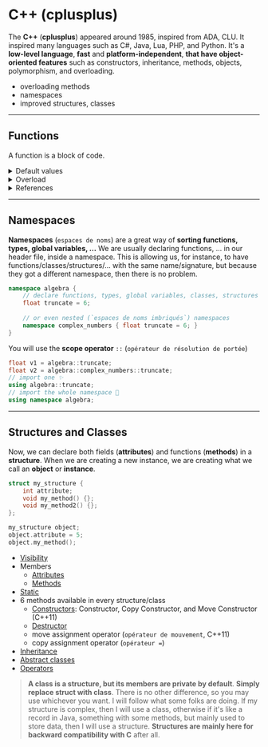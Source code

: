 # C++ (cplusplus)

The **C++** (**cplusplus**) appeared around 1985, inspired from ADA, CLU. It inspired many languages such as C#, Java, Lua, PHP, and Python. It's a **low-level language**, **fast** and **platform-independent**, **that have object-oriented features** such as constructors, inheritance, methods, objects, polymorphism, and overloading.

* overloading methods
* namespaces
* improved structures, classes

<hr class="sr">

## Functions

A function is a block of code.

<details class="details-e">
<summary>Default values</summary>

We can give **default values** to parameters. If a parameter got a default value, then every following parameter must have a default value

```cpp
void abc(int a, int b=1, float c=2.0f) { /* ... */ }
```

> **Default values** are only given in the declaration (header), and **not** in the implementation (source). <br>
> This is do not take into account functions that are not in a header.

</details>

<details class="details-e">
<summary>Overload</summary>

We can **overload** (`surcharger`) a function, meaning that we can write functions with the same name but ...

* **Taking into account that**
  * The return type does not matter
  * The names of the arguments do no matters
* **You can create functions with the same name**
  * with more/fewer arguments
  * with arguments having different types
  * const or not const (see structures and classes)

```cpp
void f(int a, int b) { /* ... */ }
void f(int a, int b, int c) { /* ... */ }
void f(int a, float b) { /* ... */ }
// f(int,int,int) is included in this one
// => "problem" (declaration ok, but we can't call f with with 3 integers)
void f(int a, int b, int c, int d = 0) { /* ... */ }
```
</details>

<details class="details-e">
<summary>References</summary>

Just for the "syntax", but this is the same as for any other type.

```cpp
void f(int& f) {}
void f(const int& f) {}
int& f(int& f) {}
const int& f(int& f) {}
const int& f(const int& f) {}
```

</details>

<hr class="sl">

## Namespaces

**Namespaces** (`espaces de noms`) are a great way of **sorting functions, types, global variables, ...** We are usually declaring functions, ... in our header file, inside a namespace. This is allowing us, for instance, to have functions/classes/structures/... with the same name/signature, but because they got a different namespace, then there is no problem.

```cpp
namespace algebra {
	// declare functions, types, global variables, classes, structures
	float truncate = 6;
	
	// or even nested (`espaces de noms imbriqués`) namespaces
	namespace complex_numbers { float truncate = 6; }
}
```

You will use the **scope operator** `::` (`opérateur de résolution de portée`)

```cpp
float v1 = algebra::truncate;
float v2 = algebra::complex_numbers::truncate;
// import one ✨
using algebra::truncate;
// import the whole namespace 🚀
using namespace algebra;
```

<hr class="sl">

## Structures and Classes

Now, we can declare both fields (**attributes**) and functions (**methods**) in a **structure**. When we are creating a new instance, we are creating what we call an **object** or **instance**.

```cpp
struct my_structure {
    int attribute;
    void my_method() {};
    void my_method2() {};
};

my_structure object;
object.attribute = 5;
object.my_method();
```

* [Visibility](class/visibility.md)
* Members
  * [Attributes](class/attributes.md)
  * [Methods](class/methods.md)
* [Static](class/static.md)
* 6 methods available in every structure/class
  * [Constructors](class/constructors.md): Constructor, Copy Constructor, and Move Constructor (C++11)
  * [Destructor](class/destructor.md)
  * move assignment operator (`opérateur de mouvement`, C++11)
  * copy assignment operator (`opérateur =`)
* [Inheritance](class/inheritance.md)
* [Abstract classes](class/abstract.md)
* [Operators](class/operators.md)

> **A class is a structure, but its members are private by default**. **Simply replace struct with class**. There is no other difference, so you may use whichever you want. I will follow what some folks are doing. If my structure is complex, then I will use a class, otherwise if it's like a record in Java, something with some methods, but mainly used to store data, then I will use a structure. **Structures are mainly here for backward compatibility with C** after all.